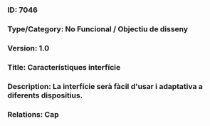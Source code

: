 ### ID: 7046
### Type/Category: No Funcional / Objectiu de disseny
### Version: 1.0
### Title:  Característiques interfície
### Description: La interfície serà fàcil d'usar i adaptativa a diferents dispositius.
### Relations: Cap
